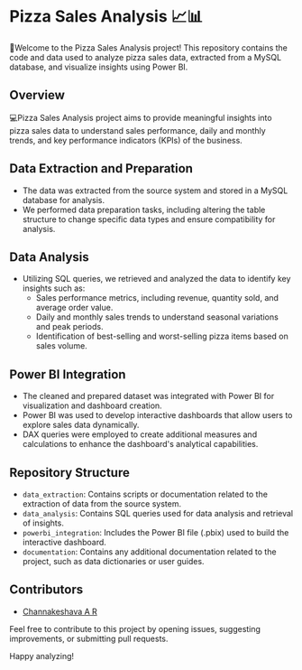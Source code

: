 # Pizza Sales Analysis 📈📊

📍Welcome to the Pizza Sales Analysis project! This repository contains the code and data used to analyze pizza sales data, extracted from a MySQL database, and visualize insights using Power BI.

## Overview

💻Pizza Sales Analysis project aims to provide meaningful insights into pizza sales data to understand sales performance, daily and monthly trends, and key performance indicators (KPIs) of the business.

## Data Extraction and Preparation

- The data was extracted from the source system and stored in a MySQL database for analysis.
- We performed data preparation tasks, including altering the table structure to change specific data types and ensure compatibility for analysis.

## Data Analysis

- Utilizing SQL queries, we retrieved and analyzed the data to identify key insights such as:
  - Sales performance metrics, including revenue, quantity sold, and average order value.
  - Daily and monthly sales trends to understand seasonal variations and peak periods.
  - Identification of best-selling and worst-selling pizza items based on sales volume.
  
## Power BI Integration

- The cleaned and prepared dataset was integrated with Power BI for visualization and dashboard creation.
- Power BI was used to develop interactive dashboards that allow users to explore sales data dynamically.
- DAX queries were employed to create additional measures and calculations to enhance the dashboard's analytical capabilities.

## Repository Structure

- `data_extraction`: Contains scripts or documentation related to the extraction of data from the source system.
- `data_analysis`: Contains SQL queries used for data analysis and retrieval of insights.
- `powerbi_integration`: Includes the Power BI file (.pbix) used to build the interactive dashboard.
- `documentation`: Contains any additional documentation related to the project, such as data dictionaries or user guides.

## Contributors

- [Channakeshava A R](https://github.com/CkIOW)

Feel free to contribute to this project by opening issues, suggesting improvements, or submitting pull requests.

Happy analyzing!

